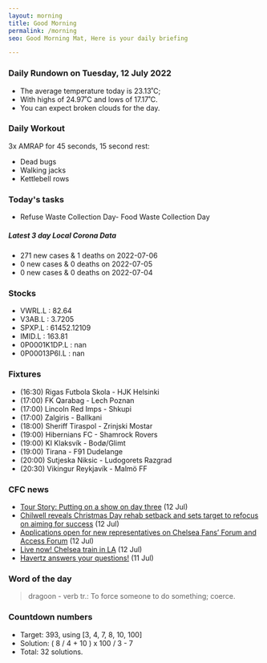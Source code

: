 ```yaml
---
layout: morning
title: Good Morning
permalink: /morning
seo: Good Morning Mat, Here is your daily briefing

---
```


<!-- weather_marker starts -->
### Daily Rundown on Tuesday, 12 July 2022

- The average temperature today is 23.13˚C;
- With highs of 24.97˚C and lows of 17.17˚C.
- You can expect broken clouds for the day.

<!-- weather_marker ends -->

### Daily Workout
<!-- workout_marker starts -->
3x AMRAP for 45 seconds, 15 second rest:

- Dead bugs
- Walking jacks
- Kettlebell rows

<!-- workout_marker ends -->

### Today's tasks
<!-- task_marker starts -->
- Refuse Waste Collection Day- Food Waste Collection Day
<!-- task_marker ends -->

<!-- c19_marker starts -->
##### Latest 3 day Local Corona Data

- 271 new cases & 1 deaths on 2022-07-06
- 0 new cases & 0 deaths on 2022-07-05
- 0 new cases & 0 deaths on 2022-07-04

<!-- c19_marker ends -->

### Stocks

<!-- stocks_marker starts -->

- VWRL.L : 82.64
- V3AB.L : 3.7205
- SPXP.L : 61452.12109
- IMID.L : 163.81
- 0P0001K1DP.L : nan
- 0P00013P6I.L : nan

<!-- stocks_marker ends -->

### Fixtures

<!-- sports_marker starts -->

<ul>
<li>(16:30) Rigas Futbola Skola - HJK Helsinki</li>
<li>(17:00) FK Qarabag - Lech Poznan</li>
<li>(17:00) Lincoln Red Imps - Shkupi</li>
<li>(17:00) Zalgiris - Ballkani</li>
<li>(18:00) Sheriff Tiraspol - Zrinjski Mostar</li>
<li>(19:00) Hibernians FC - Shamrock Rovers</li>
<li>(19:00) KI Klaksvík - Bodø/Glimt</li>
<li>(19:00) Tirana - F91 Dudelange</li>
<li>(20:00) Sutjeska Niksic - Ludogorets Razgrad</li>
<li>(20:30) Vikingur Reykjavík - Malmö FF</li>
</ul>

<!-- sports_marker ends -->

### CFC news

<!-- cfc_marker starts -->
- [Tour Story: Putting on a show on day three](https://chelseafc.com/en/news/article/tour-story-putting-on-a-show-on-day-three) (12 Jul)
- [Chilwell reveals Christmas Day rehab setback and sets target to refocus on aiming for success](https://chelseafc.com/en/news/article/chilwell-reveals-christmas-day-rehab-setback-and-sets-target-to-refocus-on) (12 Jul)
- [Applications open for new representatives on Chelsea Fans’ Forum and Access Forum](https://chelseafc.com/en/news/article/applications-open-for-new-representatives-on-chelsea-fans-forum-and-access) (12 Jul)
- [Live now! Chelsea train in LA](https://chelseafc.com/en/news/article/watch-live-training-from-los-angeles) (12 Jul)
- [Havertz answers your questions!](https://chelseafc.com/en/news/article/havertz-answers-your-questions) (11 Jul)

<!-- cfc_marker ends -->

### Word of the day
<!-- word_marker starts -->

 > dragoon - verb tr.: To force someone to do something; coerce.

<!-- word_marker ends -->

### Countdown numbers
<!-- game_marker starts -->

- Target: 393, using [3, 4, 7, 8, 10, 100]
- Solution: ( 8 / 4 + 10 ) x 100 / 3 - 7
- Total: 32 solutions.

<!-- game_marker ends -->